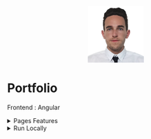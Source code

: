 <div align="center">
<img height="130px" width="130px" src="./src/assets/images/logo.webp">
</div>
  
# Portfolio

Frontend : Angular

<details>
  <summary>Pages Features</summary>

### Home

- General description and links to know more about me

## Skills

Discover the diverse set of skills I bring to the table. This section highlights my expertise in :

- Programming languages
- Frameworks and tools

## History

Explore my professional background, including :

- Work experience
- Educational milestones

## Projects

Browse through my portfolio of web application projects.

## Contact

Reach out to me via a user-friendly contact form. The form includes validation to ensure accurate submissions and sends your message directly to my inbox

</details>

<details>
  <summary>Run Locally</summary>

### Clone the project

```bash
  git clone https://github.com/Brice150/Portfolio.git
```

### Install dependencies

```bash
  npm install
```

### Start the server

```bash
  ng serve -o
```

</details>
